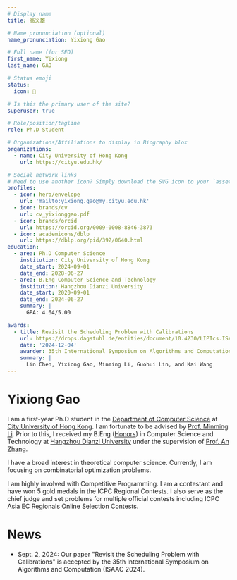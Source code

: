 ```yaml
---
# Display name
title: 高义雄

# Name pronunciation (optional)
name_pronunciation: Yixiong Gao

# Full name (for SEO)
first_name: Yixiong
last_name: GAO

# Status emoji
status:
  icon: 📖

# Is this the primary user of the site?
superuser: true

# Role/position/tagline
role: Ph.D Student

# Organizations/Affiliations to display in Biography blox
organizations:
  - name: City University of Hong Kong
    url: https://cityu.edu.hk/

# Social network links
# Need to use another icon? Simply download the SVG icon to your `assets/media/icons/` folder.
profiles:  
  - icon: hero/envelope
    url: 'mailto:yixiong.gao@my.cityu.edu.hk'
  - icon: brands/cv
    url: cv_yixionggao.pdf  
  - icon: brands/orcid
    url: https://orcid.org/0009-0008-8846-3873
  - icon: academicons/dblp
    url: https://dblp.org/pid/392/0640.html
education:
  - area: Ph.D Computer Science 
    institution: City University of Hong Kong
    date_start: 2024-09-01
    date_end: 2028-06-27
  - area: B.Eng Computer Science and Technology
    institution: Hangzhou Dianzi University
    date_start: 2020-09-01
    date_end: 2024-06-27
    summary: |
      GPA: 4.64/5.00

awards:
  - title: Revisit the Scheduling Problem with Calibrations
    url: https://drops.dagstuhl.de/entities/document/10.4230/LIPIcs.ISAAC.2024.20
    date: '2024-12-04'
    awarder: 35th International Symposium on Algorithms and Computation (ISAAC 2024)
    summary: |
      Lin Chen, Yixiong Gao, Minming Li, Guohui Lin, and Kai Wang
---
```


# Yixiong Gao

I am a first-year Ph.D student in the [Department of Computer Science](https://www.cs.cityu.edu.hk/) at [City University of Hong Kong](https://www.cityu.edu.hk/). I am fortunate to be advised by [Prof. Minming Li](https://www.cs.cityu.edu.hk/~minmli/). Prior to this, I received my B.Eng ([Honors](https://zhuoyue.hdu.edu.cn/main.htm)) in Computer Science and Technology at [Hangzhou Dianzi University](https://www.hdu.edu.cn/main.htm) under the supervision of [Prof. An Zhang](https://sci.hdu.edu.cn/sci_en/2020/0707/c6077a110489/page.htm).

I have a broad interest in theoretical computer science. Currently, I am focusing on combinatorial optimization problems.

I am highly involved with Competitive Programming. I am a contestant and have won 5 gold medals in the ICPC Regional Contests. I also serve as the chief judge and set problems for multiple official contests including ICPC Asia EC Regionals Online Selection Contests.

# News

+ Sept. 2, 2024: Our paper "Revisit the Scheduling Problem with Calibrations" is accepted by the 35th International Symposium on Algorithms and Computation (ISAAC 2024).
